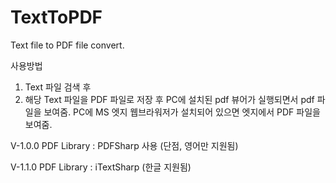 # TextToPDF
Text file to PDF file convert.

사용방법
1. Text 파일 검색 후
2. 해당 Text 파일을 PDF 파일로 저장 후 
   PC에 설치된 pdf 뷰어가 실행되면서 pdf 파일을 보여줌.
   PC에 MS 엣지 웹브라워저가 설치되어 있으면 엣지에서 PDF 파일을 보여줌. 


V-1.0.0 
PDF Library : PDFSharp 사용 (단점, 영어만 지원됨)

V-1.1.0 
PDF Library : iTextSharp (한글 지원됨)
